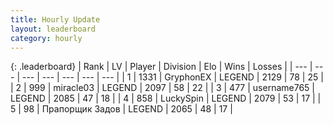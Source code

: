 ```yaml
---
title: Hourly Update
layout: leaderboard
category: hourly
---
```


{: .leaderboard}
| Rank | LV | Player | Division | Elo | Wins | Losses |
| --- | --- | --- | --- | --- | --- | --- |
| <span data-change="0">1</span> | 1331 | <span title="ID: 315148">GryphonEX</span> | LEGEND | <span data-change="-4">2129</span> | <span data-change="2">78</span> | <span data-change="1">25</span> |
| <span data-change="0">2</span> | 999 | <span title="ID: 416373">miracle03</span> | LEGEND | <span data-change="0">2097</span> | <span data-change="0">58</span> | <span data-change="0">22</span> |
| <span data-change="0">3</span> | 477 | <span title="ID: 188640">username765</span> | LEGEND | <span data-change="0">2085</span> | <span data-change="0">47</span> | <span data-change="0">18</span> |
| <span data-change="0">4</span> | 858 | <span title="ID: 498412">LuckySpin</span> | LEGEND | <span data-change="0">2079</span> | <span data-change="0">53</span> | <span data-change="0">17</span> |
| <span data-change="0">5</span> | 98 | <span title="ID: 612521">Прапорщик Задов</span> | LEGEND | <span data-change="0">2065</span> | <span data-change="0">48</span> | <span data-change="0">17</span> |